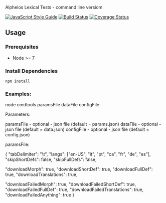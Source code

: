 Alpheios Lexical Tests - command line versiom

[![JavaScript Style Guide](https://img.shields.io/badge/code_style-standard-brightgreen.svg)](https://standardjs.com)
[![Build Status](https://travis-ci.org/alpheios-project/lexicon-client.svg?branch=master)](https://travis-ci.org/alpheios-project/lexicon-client)
[![Coverage Status](https://coveralls.io/repos/github/alpheios-project/lexicon-client/badge.svg?branch=master)](https://coveralls.io/github/alpheios-project/lexicon-client?branch=master)

## Usage

### Prerequisites

* Node >= 7

### Install Dependencies

```
npm install
```

### Examples:

node cmdtools paramsFile dataFile configFile

Parameters:

paramsFile - optional - json file (default = params.json)
dataFile - optional - json file (default = data.json)
configFile - optional - json file (default = config.json)

paramsFile:

{
  "tabDelimiter": "\t",
  "langs": ["en-US", "it", "pt", "ca", "fr", "de", "es"],
  "skipShortDefs": false,
  "skipFullDefs": false,

  "downloadMorph": true,
  "downloadShortDef": true,
  "downloadFullDef": true,
  "downloadTranslations": true,

  "downloadFailedMorph": true,
  "downloadFailedShortDef": true,
  "downloadFailedFullDef": true,
  "downloadFailedTranslations": true,
  "downloadFailedAnything": true
}

